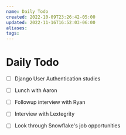 ```yaml
---
name: Daily Todo
created: 2022-10-09T23:26:42-05:00
updated: 2022-11-16T16:52:03-06:00
aliases: 
tags: 
---
```

# Daily Todo
- [ ] Django User Authentication studies
- [ ] Lunch with Aaron
- [ ] Followup interview with Ryan
- [ ] Interview with Lextegrity
- [ ] Look through Snowflake's job opportunities


